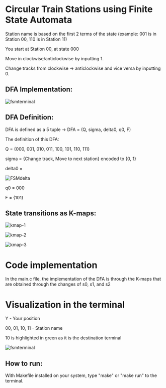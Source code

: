 # Circular Train Stations using Finite State Automata

Station name is based on the first 2 terms of the state (example: 001 is in Station 00, 110 is in Station 11)

You start at Station 00, at state 000

Move in clockwise/anticlockwise by inputting 1.

Change tracks from clockwise -> anticlockwise and vice versa by inputting 0.

## DFA Implementation:
![fsmterminal](https://user-images.githubusercontent.com/114067350/211838875-d6378514-00c6-480c-a8fe-0936742fefe8.PNG)


## DFA Definition:
DFA is defined as a 5 tuple -> DFA = (Q, sigma, delta0, q0, F)

The definition of this DFA:

Q = {000, 001, 010, 011, 100, 101, 110, 111}

sigma = {Change track, Move to next station} encoded to {0, 1}

delta0 = 

![FSMdelta](https://user-images.githubusercontent.com/114067350/210193557-b417c89b-3812-46a8-a7b8-79e98cb2f93a.png)

q0 = 000

F = {101}

## State transitions as K-maps:

![kmap-1](https://user-images.githubusercontent.com/114067350/210193682-0ea09a2b-53ca-4bde-93ba-462d5a9a064b.png)

![kmap-2](https://user-images.githubusercontent.com/114067350/210193685-e557610f-74aa-45ae-a2df-751481ec491e.png)

![kmap-3](https://user-images.githubusercontent.com/114067350/210193688-89731284-998e-4002-94ea-1a2e67c606a2.png)


# Code implementation

In the main.c file, the implementation of the DFA is through the K-maps that are obtained through the changes of s0, s1, and s2

# Visualization in the terminal

Y - Your position

00, 01, 10, 11 - Station name

10 is highlighted in green as it is the destination terminal

![fsmterminal](https://user-images.githubusercontent.com/114067350/210596616-023c6d4c-cfe7-40e9-90a3-67edbbe46dd3.PNG)


## How to run:
With Makefile installed on your system, type "make" or "make run" to the terminal.

